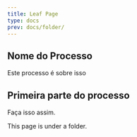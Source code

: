```yaml
---
title: Leaf Page
type: docs
prev: docs/folder/
---
```



Nome do Processo
------------------
Este processo é sobre isso

## Primeira parte do processo

Faça isso assim.

This page is under a folder.
